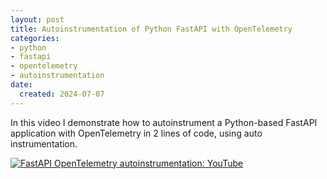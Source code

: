 ```yaml
---
layout: post
title: Autoinstrumentation of Python FastAPI with OpenTelemetry
categories:
- python
- fastapi
- opentelemetry
- autoinstrumentation
date:
  created: 2024-07-07
---
```


In this video I demonstrate how to autoinstrument a Python-based FastAPI application with OpenTelemetry in 2 lines of code, using auto instrumentation.

<!-- more -->

[![FastAPI OpenTelemetry autoinstrumentation: YouTube](https://img.youtube.com/vi/xOmyeb3Ee10/0.jpg)](https://www.youtube.com/watch?v=xOmyeb3Ee10)
